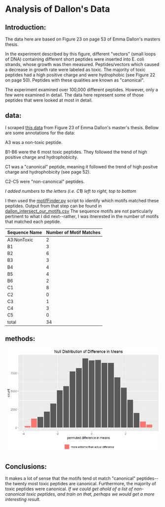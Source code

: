 
# Analysis of Dallon's Data
## Introduction:

The data here are based on Figure 23 on page 53 of Emma Dallon's masters thesis.

In the experiment described by this figure, different "vectors" (small loops of DNA) containing different short peptides were inserted into E. coli strands, whose growth was then measured. Peptides/vectors which caused a decrease in growth rate were labeled as toxic. The majority of toxic peptides had a high positive charge and were hydrophobic (see Figure 22 on page 50). Peptides with these qualities are known as "canonical".

The experiment examined over 100,000 different peptides. However, only a few were examined in detail. The data here represent some of those peptides that were looked at most in detail.

## data:

I scraped [this data](../biological_significance/dallons_peptides.csv) from Figure 23 of Emma Dallon's master's thesis. Bellow are some annotations for the data:

A3 was a non-toxic peptide.

B1-B6 were the 6 most toxic peptides. They followed the trend of high positive charge and hydrophobicity.

C1 was a "canonical" peptide, meaning it followed the trend of high positve charge and hydrophobicity (see page 52).

C2-C5 were "non-canonical" peptides.

*I added numbers to the letters (i.e. C**1**) left to right, top to bottom*

I then used the [motifFinder.py](../biological_significance/motifFinder.py) script to identify which motifs matched these peptides. Output from that step can be found in [dallon_intersect_our_motifs.csv]() The sequence motifs are not particularly pertinent to what I did next--rather, I was itnerested in the number of motifs that matched each peptide. 

| Sequence Name | Number of Motif Matches |
| ---- | ---- |
| A3:NonToxic   | 2                       |
| B1            | 3                       |
| B2            | 6                       |
| B3            | 3                       |
| B4            | 4                       |
| B5            | 4                       |
| B6            | 2                       |
| C1            | 8                       |
| C2            | 0                       |
| C3            | 1                       |
| C4            | 3                       |
| C5            | 0                       |
| total         | 34                      |


## methods:

![alt text](https://github.com/tjense25/pep-seq-pipeline/blob/master/biological_significance/PermutationTestDallonData.png "Permutation Test Null Distribution")

## Conclusions:

It makes a lot of sense that the motifs tend ot match "canonical" peptides--the twenty most toxic peptides are canonical. Furthermore, the majority of toxic peptides were canonical. *If we could get ahold of a list of non-canonical toxic peptides, and train on that, perhaps we would get a more interesting result.*


